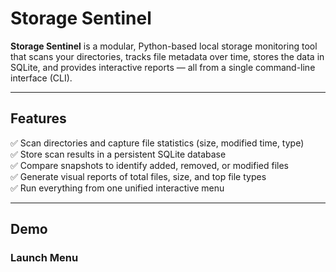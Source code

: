 # Storage Sentinel

**Storage Sentinel** is a modular, Python-based local storage monitoring tool that scans your directories, tracks file metadata over time, stores the data in SQLite, and provides interactive reports — all from a single command-line interface (CLI).

---

##  Features

✅ Scan directories and capture file statistics (size, modified time, type)  
✅ Store scan results in a persistent SQLite database  
✅ Compare snapshots to identify added, removed, or modified files  
✅ Generate visual reports of total files, size, and top file types  
✅ Run everything from one unified interactive menu  

---

##  Demo

### Launch Menu


